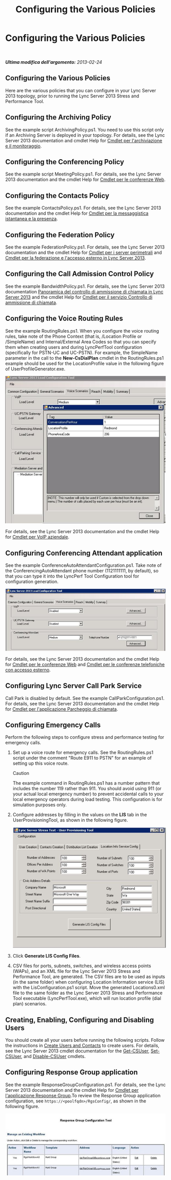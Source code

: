 ﻿---
title: Configuring the Various Policies
TOCTitle: Configuring the Various Policies
ms:assetid: e3b3cbda-7c17-470b-acb0-82fdcc473184
ms:mtpsurl: https://technet.microsoft.com/it-it/library/JJ945610(v=OCS.15)
ms:contentKeyID: 52062502
ms.date: 09/13/2014
mtps_version: v=OCS.15
ms.translationtype: HT
---

# Configuring the Various Policies

 

_**Ultima modifica dell'argomento:** 2013-02-24_

## Configuring the Various Policies

Here are the various policies that you can configure in your Lync Server 2013 topology, prior to running the Lync Server 2013 Stress and Performance Tool.

## Configuring the Archiving Policy

See the example script ArchivingPolicy.ps1. You need to use this script only if an Archiving Server is deployed in your topology. For details, see the Lync Server 2013 documentation and cmdlet Help for [Cmdlet per l'archiviazione e il monitoraggio](https://technet.microsoft.com/it-it/library/gg415629\(v=ocs.15\)).

## Configuring the Conferencing Policy

See the example script MeetingPolicy.ps1. For details, see the Lync Server 2013 documentation and the cmdlet Help for [Cmdlet per le conferenze Web](https://technet.microsoft.com/it-it/library/gg415675\(v=ocs.15\)).

## Configuring the Contacts Policy

See the example ContactsPolicy.ps1. For details, see the Lync Server 2013 documentation and the cmdlet Help for [Cmdlet per la messaggistica istantanea e la presenza](https://technet.microsoft.com/it-it/library/gg398611\(v=ocs.15\)).

## Configuring the Federation Policy

See the example FederationPolicy.ps1. For details, see the Lync Server 2013 documentation and the cmdlet Help for [Cmdlet per i server perimetrali](https://technet.microsoft.com/it-it/library/gg415635\(v=ocs.15\)) and [Cmdlet per la federazione e l'accesso esterno in Lync Server 2013](https://technet.microsoft.com/it-it/library/gg415651\(v=ocs.15\)).

## Configuring the Call Admission Control Policy

See the example BandwidthPolicy.ps1. For details, see the Lync Server 2013 documentation [Panoramica del controllo di ammissione di chiamata in Lync Server 2013](https://technet.microsoft.com/it-it/library/gg398529\(v=ocs.15\)) and the cmdlet Help for [Cmdlet per il servizio Controllo di ammissione di chiamata](https://technet.microsoft.com/it-it/library/gg415676\(v=ocs.15\)).

## Configuring the Voice Routing Rules

See the example RoutingRules.ps1. When you configure the voice routing rules, take note of the Phone Context (that is, /Location Profile or /SimpleName) and Internal/External Area Codes so that you can specify them when creating users and during LyncPerfTool configuration (specifically for PSTN-UC and UC-PSTN). For example, the SimpleName parameter in the call to the **New-CsDialPlan** cmdlet in the RoutingRules.ps1 example should be used for the LocationProfile value in the following figure of UserProfileGenerator.exe.

![Regola per le route vocali di esempio.](images/JJ945610.9f34d971-4ed0-4a4c-b101-086a91c4578c(OCS.15).jpg "Regola per le route vocali di esempio.")

For details, see the Lync Server 2013 documentation and the cmdlet Help for [Cmdlet per VoIP aziendale](https://technet.microsoft.com/it-it/library/gg415658\(v=ocs.15\)).

## Configuring Conferencing Attendant application

See the example ConferenceAutoAttendantConfiguration.ps1. Take note of the ConferencingAutoAttendant phone number (1121111111, by default), so that you can type it into the LyncPerf Tool Configuration tool for configuration generation.

![Configurazione dell'applicazione Operatore Conferenza](images/JJ945610.0618a22f-27a9-423a-9085-d2bf71e82db6(OCS.15).jpg "Configurazione dell'applicazione Operatore Conferenza")

For details, see the Lync Server 2013 documentation and the cmdlet Help for [Cmdlet per le conferenze Web](https://technet.microsoft.com/it-it/library/gg415675\(v=ocs.15\)) and [Cmdlet per le conferenze telefoniche con accesso esterno](https://technet.microsoft.com/it-it/library/gg415630\(v=ocs.15\)).

## Configuring Lync Server Call Park Service

Call Park is disabled by default. See the example CallParkConfiguration.ps1. For details, see the Lync Server 2013 documentation and the cmdlet Help for [Cmdlet per l'applicazione Parcheggio di chiamata](https://technet.microsoft.com/it-it/library/gg415639\(v=ocs.15\)).

## Configuring Emergency Calls

Perform the following steps to configure stress and performance testing for emergency calls.

1.  Set up a voice route for emergency calls. See the RoutingRules.ps1 script under the comment "Route E911 to PSTN" for an example of setting up this voice route.
    
    > [!CAUTION]  
    > The example command in RoutingRules.ps1 has a number pattern that includes the number 119 rather than 911. You should avoid using 911 (or your actual local emergency number) to prevent accidental calls to your local emergency operators during load testing. This configuration is for simulation purposes only.


2.  Configure addresses by filling in the values on the **LIS** tab in the UserProvisioningTool, as shown in the following figure.
    
    ![Configurazione del servizio Informazioni percorso.](images/JJ945610.8ac1faa1-e9f9-40d0-b8b7-b159f4f459f7(OCS.15).jpg "Configurazione del servizio Informazioni percorso.")  

3.  Click **Generate LIS Config Files**.

4.  CSV files for ports, subnets, switches, and wireless access points (WAPs), and an XML file for the Lync Server 2013 Stress and Performance Tool, are generated. The CSV files are to be used as inputs (in the same folder) when configuring Location Information service (LIS) with the LisConfiguration.ps1 script. Move the generated Locations0.xml file to the same folder as the Lync Server 2013 Stress and Performance Tool executable (LyncPerfTool.exe), which will run location profile (dial plan) scenarios.

## Creating, Enabling, Configuring and Disabling Users

You should create all your users before running the following scripts. Follow the instructions in [Create Users and Contacts](create-users-and-contacts.md) to create users. For details, see the Lync Server 2013 cmdlet documentation for the [Get-CSUser](https://technet.microsoft.com/it-it/library/gg398125\(v=ocs.15\)), [Set-CSUser](https://technet.microsoft.com/it-it/library/gg398510\(v=ocs.15\)), and [Disable-CSUser](https://technet.microsoft.com/it-it/library/gg398747\(v=ocs.15\)) cmdlets.

## Configuring Response Group application

See the example ResponseGroupConfiguration.ps1. For details, see the Lync Server 2013 documentation and the cmdlet Help for [Cmdlet per l'applicazione Response Group](https://technet.microsoft.com/it-it/library/gg415654\(v=ocs.15\)).To review the Response Group application configuration, see `https://<poolfqdn>/RgsConfig/`, as shown in the following figure.

![Strumento di configurazione di Response Group.](images/JJ945610.480a9440-2283-4533-98f8-86daaab4781c(OCS.15).jpg "Strumento di configurazione di Response Group.")

